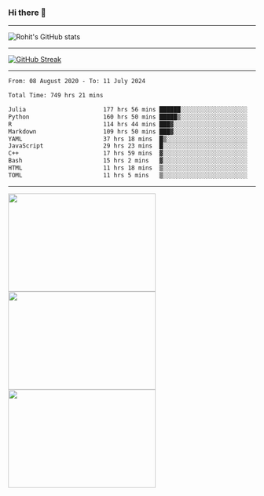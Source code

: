 ### Hi there 👋

<hr/>

![Rohit's GitHub stats](https://github-readme-stats.vercel.app/api?username=RohitRathore1&show_icons=true&theme=transparent)

<hr/>

[![GitHub Streak](http://github-readme-streak-stats.herokuapp.com?user=RohitRathore1&theme=dark&mode=weekly)](https://git.io/streak-stats)

<hr/>

<!--START_SECTION:waka-->

```txt
From: 08 August 2020 - To: 11 July 2024

Total Time: 749 hrs 21 mins

Julia                      177 hrs 56 mins ██████░░░░░░░░░░░░░░░░░░░   23.75 %
Python                     160 hrs 50 mins █████▒░░░░░░░░░░░░░░░░░░░   21.46 %
R                          114 hrs 44 mins ███▓░░░░░░░░░░░░░░░░░░░░░   15.31 %
Markdown                   109 hrs 50 mins ███▓░░░░░░░░░░░░░░░░░░░░░   14.66 %
YAML                       37 hrs 18 mins  █▒░░░░░░░░░░░░░░░░░░░░░░░   04.98 %
JavaScript                 29 hrs 23 mins  █░░░░░░░░░░░░░░░░░░░░░░░░   03.92 %
C++                        17 hrs 59 mins  ▓░░░░░░░░░░░░░░░░░░░░░░░░   02.40 %
Bash                       15 hrs 2 mins   ▓░░░░░░░░░░░░░░░░░░░░░░░░   02.01 %
HTML                       11 hrs 18 mins  ▒░░░░░░░░░░░░░░░░░░░░░░░░   01.51 %
TOML                       11 hrs 5 mins   ▒░░░░░░░░░░░░░░░░░░░░░░░░   01.48 %
```

<!--END_SECTION:waka-->

<hr/>

<p>
  <img src="https://wakatime.com/share/@TeAmp0is0N/0205e68a-e5ed-48bf-b870-3c94c1fa77d3.svg" width="300" height="200">
  <img src="https://wakatime.com/share/@TeAmp0is0N/3935ee43-08a3-493e-8b95-60c1f9204b15.svg" width="300" height="200">
  <img src="https://wakatime.com/share/@TeAmp0is0N/8717aacc-7340-44e0-abb1-987dc9823fcd.svg" width="300" height="200">
</p>




